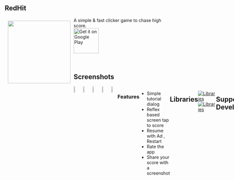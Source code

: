## RedHit
<img src="graphics/web_icon.png" align="left" width="200" hspace="10" vspace="10">
A simple & fast clicker game to chase high score.

<div style="display:flex;" >
<a href="https://play.google.com/store/apps/details?id=red.rednitrogen.hit.redhit">
    <img alt="Get it on Google Play"
        height="80"
        src="https://play.google.com/intl/en_us/badges/images/generic/en_badge_web_generic.png" />
</a>
</div>
</br></br>

## Screenshots
<div style="display:flex;" >
<img  src="graphics/screenshot_1.jpeg" width="19%" >
<img style="margin-left:10px;" src="graphics/screenshot_2.jpeg" width="19%" >
<img style="margin-left:10px;" src="graphics/screenshot_3.jpeg" width="19%" >
<img style="margin-left:10px;" src="graphics/screenshot_4.jpeg" width="19%" >
<img style="margin-left:10px;" src="graphics/screenshot_5.jpeg" width="19%" >

### Features
- Simple tutorial dialog
- Reflex based screen tap to score
- Resume with Ad , Restart
- Rate the app
- Share your score with a screenshot

## Libraries
[![Libraries](https://img.shields.io/badge/com.github.HotBitmapGG:RingProgressBar:%20V1.2.3-green.svg)](https://github.com/HotBitmapGG/RingProgressBar)<br>
[![Libraries](https://img.shields.io/badge/com.jraska:falcon:%202.1.0-green.svg)](https://github.com/jraska/Falcon)<br>

## Support Development
Support development by making donation through Paypal 
[![Donate](https://img.shields.io/badge/donate-paypal-blue.svg)](https://www.paypal.me/sdnitrogen)<br>

## License
[![License](https://img.shields.io/badge/License-Apache%202.0-blue.svg)](https://opensource.org/licenses/Apache-2.0)<br>
```
Copyright [2018] [Red Nitrogen , AssassiNCrizR]

   Licensed under the Apache License, Version 2.0 (the "License");
   you may not use this file except in compliance with the License.
   You may obtain a copy of the License at

     http://www.apache.org/licenses/LICENSE-2.0

   Unless required by applicable law or agreed to in writing, software
   distributed under the License is distributed on an "AS IS" BASIS,
   WITHOUT WARRANTIES OR CONDITIONS OF ANY KIND, either express or implied.
   See the License for the specific language governing permissions and
   limitations under the License.
```
